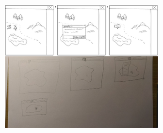 ![alt text](/assets/img/annoter_carte/annoter_carte_Youssef.png)
![alt text](/assets/img/annoter_carte/annoter_carte_Vincent.jpg)

